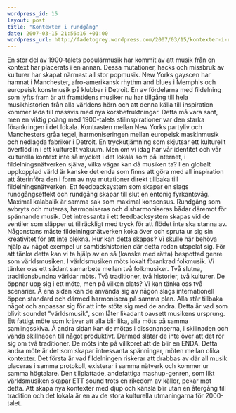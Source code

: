 ```yaml
--- 
wordpress_id: 15 
layout: post
title: "Kontexter i rundgång" 
date: 2007-03-15 21:56:16 +01:00 
wordpress_url: http://fadetogrey.wordpress.com/2007/03/15/kontexter-i-rundgang/ 
---
```


En stor del av 1900-talets populärmusik har kommit av att musik från en kontext har placerats i en annan. Dessa mutationer, hacks och missbruk av kulturer har skapat närmast all stor popmusik. New Yorks gayscen har hamnat i Manchester, afro-amerikansk rhythm and blues i Memphis och europeisk konstmusik på klubbar i Detroit. En av fördelarna med fildelning som lyfts fram är att framtidens musiker nu har tillgång till hela musikhistorien från alla världens hörn och att denna källa till inspiration kommer leda till massvis med nya korsbefruktningar. Detta må vara sant, men en viktig poäng med 1900-talets stilinspirationer var den starka förankringen i det lokala. Kontrasten mellan New Yorks partyliv och Manchesters gråa tegel, harmoniseringen mellan europeisk maskinmusik och nedlagda fabriker i Detroit. En tryckutjämning som skjutsar ett kulturellt överflöd in i ett kulturellt vakuum. Men om vi idag har vår identitet och vår kulturella kontext inte så mycket i det lokala som på Internet, i fildelningsnätverken själva, vilka vägar kan då musiken ta? I en globalt uppkopplad värld är kanske det enda som finns att göra med all inspiration att återinföra den i form av nya mutationer direkt tillbaka till fildelningsnätverken. Ett feedbacksystem som skapar en slags rundgångseffekt och rundgång skapar till slut en entonig fyrkantsvåg. Maximal kalabalik är samma sak som maximal konsensus. Rundgång som avbryts och muteras, harmoniseras och disharmoniseras bådar däremot för spännande musik. Det intressanta i ett feedbacksystem skapas vid de ventiler som släpper ut tillräckligt med tryck för att flödet inte ska stanna av. Någonstans måste fildelningsnätverken koka över och spruta ur sig sin kreativitet för att inte blekna. Hur kan detta skapas? Vi skulle här behöva hjälp av något exempel ur samtidshistorien där detta redan utspelat sig. För att tänka detta kan vi ta hjälp av en så (kanske med rätta) bespottad genre som världsmusiken. I världsmusiken möts lokalt förankrad folkmusik. Vi tänker oss ett sådant samarbete mellan två folkmusiker. Två slutna, traditionsbundna världar möts. Två traditioner, två historier, två kulturer. De öppnar upp sig i ett möte, men på vilken plats? Vi kan tänka oss två scenarier. Å ena sidan kan de använda sig av någon slags internationell öppen standard och därmed harmonisera på samma plan. Alla står tillbaka något och anpassar sig för att inte stöta sig med de andra. Detta är vad som blivit soundet "världsmusik", som låter likadant oavsett musikens ursprung. Ett fattigt möte som kräver att alla blir lika, alla möts på samma samlingsskiva. Å andra sidan kan de mötas i dissonanserna, i skillnaden och vända skillnaden till något produktivt. Därmed slätar de inte över att det rör sig om två traditioner. De möts inte på villkoret att de blir en ENDA. Detta andra möte är det som skapar intressanta spänningar, möten mellan olika kontexter. Det första är vad fildelningen riskerar att drabbas av där all musik placeras i samma protokoll, existerar i samma nätverk och kommer ur samma högtalare. Den tillplattade, andefattiga mashup-genren, som likt världsmusiken skapar ETT sound trots en rikedom av källor, pekar mot detta. Att skapa nya kontexter med djup och känsla blir utan en återgång till tradition och det lokala är en av de stora kulturella utmaningarna för 2000-talet.

